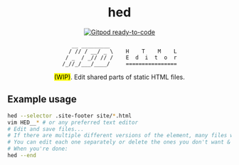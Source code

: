 
<div align=center>

# hed
[![Gitpod ready-to-code](https://img.shields.io/badge/Gitpod-ready--to--code-blue?logo=gitpod)](https://gitpod.io/#https://github.com/DenizAksimsek/hed)

```
   __ _________                     
  / // / __/ _ \    H    T    M    L
 / _  / _// // /    E  d  i  t  o  r
/_//_/___/____/     ================

```

<mark>(WIP)</mark>. Edit shared parts of static HTML files.

</div>

## Example usage

```sh
hed --selector .site-footer site/*.html
vim HED__* # or any preferred text editor
# Edit and save files...
# If there are multiple different versions of the element, many files will be created.
# You can edit each one separately or delete the ones you don't want & make it same in all files.
# When you're done:
hed --end
```
